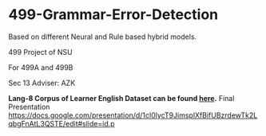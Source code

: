 # 499-Grammar-Error-Detection
Based on different Neural and Rule based hybrid models.

499 Project of NSU

For 499A and 499B

Sec 13
Adviser: AZK

**Lang-8 Corpus of Learner English Dataset can be found [here](https://sites.google.com/site/naistlang8corpora/).**
Final Presentation https://docs.google.com/presentation/d/1cI0lycT9JimsplXfBifUBzrdewTk2LqbgFnAtL3QSTE/edit#slide=id.p
